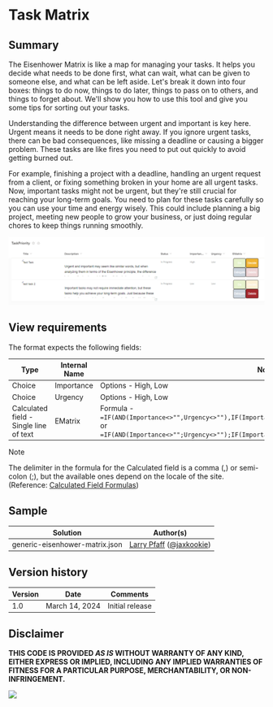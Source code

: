 # Task Matrix

## Summary

The Eisenhower Matrix is like a map for managing your tasks. It helps you decide what needs to be done first, what can wait, what can be given to someone else, and what can be left aside. Let's break it down into four boxes: things to do now, things to do later, things to pass on to others, and things to forget about. We'll show you how to use this tool and give you some tips for sorting out your tasks.

Understanding the difference between urgent and important is key here. Urgent means it needs to be done right away. If you ignore urgent tasks, there can be bad consequences, like missing a deadline or causing a bigger problem. These tasks are like fires you need to put out quickly to avoid getting burned out.

For example, finishing a project with a deadline, handling an urgent request from a client, or fixing something broken in your home are all urgent tasks. Now, important tasks might not be urgent, but they're still crucial for reaching your long-term goals. You need to plan for these tasks carefully so you can use your time and energy wisely. This could include planning a big project, meeting new people to grow your business, or just doing regular chores to keep things running smoothly.

![screenshot of the sample](./assets/screenshot.png)

## View requirements

The format expects the following fields:

|Type|Internal Name|Notes|
|------|------|------|
|Choice|Importance|Options - High, Low
|Choice|Urgency|Options - High, Low
|Calculated field - Single line of text |EMatrix|Formula - `=IF(AND(Importance<>"",Urgency<>""),IF(Importance="High",2,1)&"."&IF(Urgency="High",2,1),"")` or `=IF(AND(Importance<>"";Urgency<>"");IF(Importance="High";2;1)&"."&IF(Urgency="High";2;1);"")`

> [!NOTE]  
> The delimiter in the formula for the Calculated field is a comma (,) or semi-colon (;), but the available ones depend on the locale of the site. (Reference: [Calculated Field Formulas](https://learn.microsoft.com/previous-versions/office/developer/sharepoint-2010/bb862071(v=office.14)#important-notes)) 

## Sample

Solution|Author(s)
--------|---------
generic-eisenhower-matrix.json | [Larry Pfaff](https://github.com/jaxkookie) ([@jaxkookie](https://twitter.com/jaxkookie))

## Version history

Version|Date|Comments
-------|----|--------
1.0|March 14, 2024|Initial release

## Disclaimer
**THIS CODE IS PROVIDED *AS IS* WITHOUT WARRANTY OF ANY KIND, EITHER EXPRESS OR IMPLIED, INCLUDING ANY IMPLIED WARRANTIES OF FITNESS FOR A PARTICULAR PURPOSE, MERCHANTABILITY, OR NON-INFRINGEMENT.**

<img src="https://pnptelemetry.azurewebsites.net/list-formatting/column-samples/generic-eisenhower-matrix" />